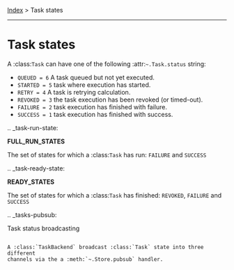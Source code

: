 [Index](./index.md) > Task states
***

# Task states

A :class:`Task` can have one of the following :attr:`~.Task.status` string:

* ``QUEUED = 6`` A task queued but not yet executed.
* ``STARTED = 5`` task where execution has started.
* ``RETRY = 4`` A task is retrying calculation.
* ``REVOKED = 3`` the task execution has been revoked (or timed-out).
* ``FAILURE = 2`` task execution has finished with failure.
* ``SUCCESS = 1`` task execution has finished with success.

.. _task-run-state:

**FULL_RUN_STATES**

The set of states for which a :class:`Task` has run:
``FAILURE`` and ``SUCCESS``

.. _task-ready-state:

**READY_STATES**

The set of states for which a :class:`Task` has finished:
``REVOKED``, ``FAILURE`` and ``SUCCESS``

.. _tasks-pubsub:

Task status broadcasting
~~~~~~~~~~~~~~~~~~~~~~~~~~~~~

A :class:`TaskBackend` broadcast :class:`Task` state into three different
channels via the a :meth:`~.Store.pubsub` handler.
